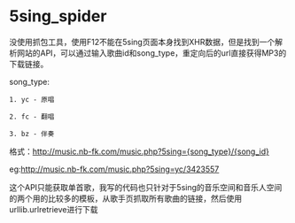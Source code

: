 # 5sing_spider

没使用抓包工具，使用F12不能在5sing页面本身找到XHR数据，但是找到一个解析网站的API，可以通过输入歌曲id和song_type，重定向后的url直接获得MP3的下载链接。

song_type:

    1. yc - 原唱
  
    2. fc - 翻唱
  
    3. bz - 伴奏

格式：http://music.nb-fk.com/music.php?5sing={song_type}/{song_id}

eg:http://music.nb-fk.com/music.php?5sing=yc/3423557

这个API只能获取单首歌，我写的代码也只针对于5sing的音乐空间和音乐人空间的两个用的比较多的模板，从歌手页抓取所有歌曲的链接，然后使用urllib.urlretrieve进行下载
